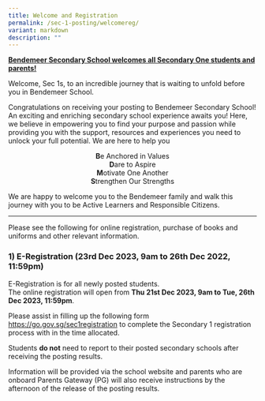 ```yaml
---
title: Welcome and Registration
permalink: /sec-1-posting/welcomereg/
variant: markdown
description: ""
---
```

<b><u>Bendemeer Secondary School welcomes all Secondary One students and parents!</u></b>

Welcome, Sec 1s, to an incredible journey that is waiting to unfold before you in Bendemeer School.

Congratulations on receiving your posting to Bendemeer Secondary School! An exciting and enriching secondary school experience awaits you! Here, we believe in empowering you to find your purpose and passion while providing you with the support, resources and experiences you need to unlock your full potential.  We are here to help you 
<center><b>B</b>e Anchored in Values
	<br>
	<b>D</b>are to Aspire<br>
	<b>M</b>otivate One Another<br>
	<b>S</b>trengthen Our Strengths</center>

We are happy to welcome you to the Bendemeer family and walk this journey with you to be Active Learners and Responsible Citizens.

---

Please see the following for online registration, purchase of books and uniforms and other relevant information.

### **1) E-Registration (23rd Dec 2023, 9am to 26th Dec 2022, 11:59pm)**

E-Registration is for all newly posted students. <br>
The online registration will open from **Thu 21st Dec 2023, 9am to Tue, 26th Dec 2023, 11:59pm**. <br>



Please assist in filling up the following form <a target="_blank" href="https://go.gov.sg/sec1registration">https://go.gov.sg/sec1registration</a> to complete the Secondary 1 registration process with in the time allocated.  

Students **do not** need to report to their posted secondary schools after receiving the posting results. 

Information will be provided via the school website and parents who are onboard Parents Gateway (PG) will also receive instructions by the afternoon of the release of the posting results.